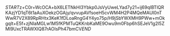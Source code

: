 $START$z+C0r+WcOCA+bX6LETNkHI3Ybkp0JsVyUweLYad7y21+ij69qIBTlQRKAzjYD1qT6t1aAuXOekzOGAjy/qvvupAVfsoeH5cvWM4H2P4MQeMAUI0nTWwR7V2X89RpRHtx3KeK1fDLoaRngG4Y4yo75p/H9jSbYWXMH9PWw+mOkgqlt+E5f+zjNIaMGLw1M5fKPMTuQKKnbKaME9Owu9m0Fbp6hSEJeV1g2l5ZMI9UxcTRAWXIQ87rAOIsPh47bmCV$END$